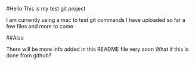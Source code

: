 #Hello This is my test git project

I am currently using a mac to test git commands
I have uploaded so far a few files and more to come

##Also

There will be more info added in this README file very soon
What if this is done from github?

